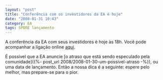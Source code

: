 ```yaml
---
layout: "post"
title: "Conferência com os investidores da EA é hoje"
date: "2008-01-31 10:43"
category: EA
tags: SPORE lançamento
---
```


A conferência da EA com seus investidores é hoje às 18h. Você pode acompanhar a ligação online [aqui](http://investor.ea.com/phoenix.zhtml?c=88189&p=IROL-eventDetails&EventId=1744236).

É possível que a EA anuncie [o atraso que está sendo especulado pela comunidade]({%- post_url 2008/2008-01-30-um-possivel-atraso -%}), ou uma data de lançamento. Então a nossa dica é a seguinte: espere pelo melhor, mas prepare-se para o pior.
